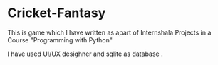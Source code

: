 # Cricket-Fantasy
 
This is game which I have written as apart of Internshala Projects in a Course "Programming with Python" 

I have used UI/UX desighner and sqlite as database .

